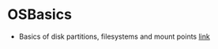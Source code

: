 # OSBasics

* Basics of disk partitions, filesystems and mount points [link](https://en.opensuse.org/SDB:Basics_of_partitions,_filesystems,_mount_points)
